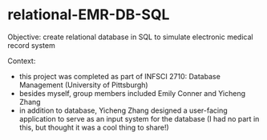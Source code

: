 # relational-EMR-DB-SQL

Objective: create relational database in SQL to simulate electronic medical record system

Context: 
- this project was completed as part of INFSCI 2710: Database Management (University of Pittsburgh) 
- besides myself, group members included Emily Conner and Yicheng Zhang
- in addition to database, Yicheng Zhang designed a user-facing application to serve as an input system for the database (I had no part in this, but thought it was a cool thing to share!)

